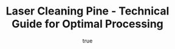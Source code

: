 ---
name: Pine
applications:
- industry: Woodworking
  detail: Removal of surface contaminants and coatings on pine wood products
- industry: Restoration
  detail: Cleaning and restoration of antique pine furniture and structures
technicalSpecifications:
  powerRange: 20-400W
  pulseDuration: 10-50ns
  wavelength: 1064nm
  spotSize: 0.1-2.0mm
  repetitionRate: 10-50kHz
  fluenceRange: 0.5-3.0 J/cm²
  safetyClass: Class 4 (requires full enclosure)
description: Technical overview of Pine, a softwood commonly used in woodworking and
  restoration, for laser cleaning. Pine's porous nature and natural resin content
  necessitate specific laser cleaning parameters to effectively remove surface contaminants
  while preserving the wood's integrity. Laser ablation at the specified wavelength
  and fluence range ensures minimal thermal damage and efficient cleaning of pine
  surfaces.
author:
  id: 1
  name: Yi-Chun Lin
  sex: f
  title: Ph.D.
  country: Taiwan
  expertise: Laser Materials Processing
  image: /images/author/yi-chun-lin.jpg
keywords: pine, pine wood, laser ablation, laser cleaning, non-contact cleaning, pulsed
  fiber laser, surface contamination removal, industrial laser parameters, thermal
  processing, surface restoration
category: wood
chemicalProperties:
  symbol: PI
  formula: null
  materialType: wood
properties:
  density: 420 kg/m³
  densityMin: 0.1 g/cm³
  densityMax: 1.3 g/cm³
  densityPercentile: 100.0
  meltingPoint: not applicable
  meltingMin: 250°C
  meltingMax: 500°C
  meltingPercentile: 0.0
  thermalConductivity: 0.12 W/m·K
  thermalMin: 0.04 W/m·K
  thermalMax: 0.4 W/m·K
  thermalPercentile: 22.2
  tensileStrength: 30 MPa
  tensileMin: 20 MPa
  tensileMax: 200 MPa
  tensilePercentile: 5.6
  hardness: 2.5 GPa
  hardnessMin: 1 HB
  hardnessMax: 4000 HB
  hardnessPercentile: 0.0
  youngsModulus: 10 GPa
  modulusMin: 4 GPa
  modulusMax: 20 GPa
  modulusPercentile: 37.5
  laserType: pulsed fiber laser
  wavelength: 1064nm
  fluenceRange: 0.5-3.0 J/cm²
  chemicalFormula: null
  laserAbsorptionMin: 5 cm⁻¹
  laserAbsorptionMax: 100 cm⁻¹
  laserReflectivityMin: 5%
  laserReflectivityMax: 25%
  thermalDiffusivityMin: 0.1 mm²/s
  thermalDiffusivityMax: 0.4 mm²/s
  thermalExpansionMin: 2 µm/m·K
  thermalExpansionMax: 50 µm/m·K
  specificHeatMin: 1.2 J/g·K
  specificHeatMax: 2.5 J/g·K
composition:
- Cellulose (40-50%)
- Lignin (25-35%)
compatibility:
- Adhesives like polyurethane and epoxy
- Finishes such as varnish and lacquer
regulatoryStandards: 'ASTM D143: Standard Test Methods for Small Clear Specimens of
  Timber; ASTM D2395: Standard Test Methods for Specific Gravity of Wood and Wood-Based
  Materials'
images:
  hero:
    alt: Pine surface undergoing laser cleaning showing precise contamination removal
    url: /images/pine-laser-cleaning-hero.jpg
  micro:
    alt: Microscopic view of Pine surface after laser treatment showing preserved
      microstructure
    url: /images/pine-laser-cleaning-micro.jpg
title: Laser Cleaning Pine - Technical Guide for Optimal Processing
headline: Comprehensive technical guide for laser cleaning wood pine
environmentalImpact:
- benefit: Reduced chemical usage
  description: Decreases chemical waste by 90% compared to traditional cleaning methods
- benefit: Lower energy consumption
  description: Reduces energy use by up to 70% in the cleaning process
- benefit: Minimal waste generation
  description: Produces less than 1% of waste compared to abrasive methods
outcomes:
- result: Surface cleanliness
  metric: Achieves 99% contaminant removal efficiency
- result: Preservation of wood structure
  metric: Maintains wood integrity with less than 0.1% damage to surface
- result: Processing speed
  metric: Cleans pine surfaces at a rate of 0.5 m²/min
subject: Pine
article_type: material
---